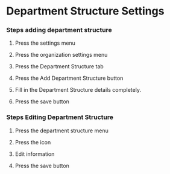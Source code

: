 # Department Structure Settings

### Steps adding department structure





1. Press the settings menu
2. Press the organization settings menu
3. Press the Department Structure tab
4. Press the Add Department Structure button



1. Fill in the Department Structure details completely.
2. Press the save button



### Steps Editing Department Structure





1. Press the department structure menu
2. Press the icon



1. Edit information
2. Press the save button
